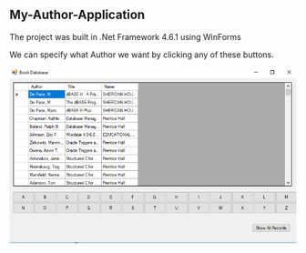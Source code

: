 ## My-Author-Application

The project was built in .Net Framework 4.6.1 using WinForms

We can specify what Author we want by clicking any of these buttons.


![](https://raw.githubusercontent.com/ChristosMizi/My-Author-Application/master/MyAuthorApp/Images/screenshotApp.PNG)
